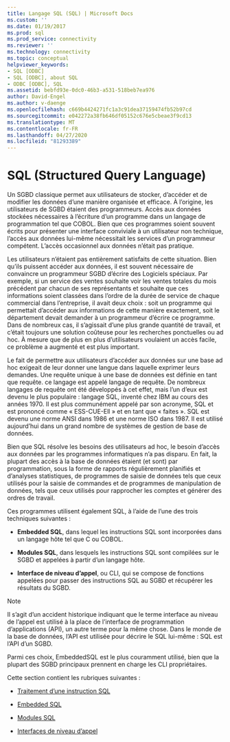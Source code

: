 ```yaml
---
title: Langage SQL (SQL) | Microsoft Docs
ms.custom: ''
ms.date: 01/19/2017
ms.prod: sql
ms.prod_service: connectivity
ms.reviewer: ''
ms.technology: connectivity
ms.topic: conceptual
helpviewer_keywords:
- SQL [ODBC]
- SQL [ODBC], about SQL
- ODBC [ODBC], SQL
ms.assetid: bebfd93e-0dc0-46b3-a531-518beb7ea976
author: David-Engel
ms.author: v-daenge
ms.openlocfilehash: c669b4424271fc1a3c91dea37159474fb52b97cd
ms.sourcegitcommit: e042272a38fb646df05152c676e5cbeae3f9cd13
ms.translationtype: MT
ms.contentlocale: fr-FR
ms.lasthandoff: 04/27/2020
ms.locfileid: "81293389"
---
```

# <a name="structured-query-language-sql"></a>SQL (Structured Query Language)
Un SGBD classique permet aux utilisateurs de stocker, d’accéder et de modifier les données d’une manière organisée et efficace. À l’origine, les utilisateurs de SGBD étaient des programmeurs. Accès aux données stockées nécessaires à l’écriture d’un programme dans un langage de programmation tel que COBOL. Bien que ces programmes soient souvent écrits pour présenter une interface conviviale à un utilisateur non technique, l’accès aux données lui-même nécessitait les services d’un programmeur compétent. L’accès occasionnel aux données n’était pas pratique.  
  
 Les utilisateurs n’étaient pas entièrement satisfaits de cette situation. Bien qu’ils puissent accéder aux données, il est souvent nécessaire de convaincre un programmeur SGBD d’écrire des Logiciels spéciaux. Par exemple, si un service des ventes souhaite voir les ventes totales du mois précédent par chacun de ses représentants et souhaite que ces informations soient classées dans l’ordre de la durée de service de chaque commercial dans l’entreprise, il avait deux choix : soit un programme qui permettait d’accéder aux informations de cette manière exactement, soit le département devait demander à un programmeur d’écrire ce programme. Dans de nombreux cas, il s’agissait d’une plus grande quantité de travail, et c’était toujours une solution coûteuse pour les recherches ponctuelles ou ad hoc. À mesure que de plus en plus d’utilisateurs voulaient un accès facile, ce problème a augmenté et est plus important.  
  
 Le fait de permettre aux utilisateurs d’accéder aux données sur une base ad hoc exigeait de leur donner une langue dans laquelle exprimer leurs demandes. Une requête unique à une base de données est définie en tant que requête. ce langage est appelé langage de requête. De nombreux langages de requête ont été développés à cet effet, mais l’un d’eux est devenu le plus populaire : langage SQL, inventé chez IBM au cours des années 1970. Il est plus communément appelé par son acronyme, SQL et est prononcé comme « ESS-CUE-Ell » et en tant que « faites ». SQL est devenu une norme ANSI dans 1986 et une norme ISO dans 1987. Il est utilisé aujourd’hui dans un grand nombre de systèmes de gestion de base de données.  
  
 Bien que SQL résolve les besoins des utilisateurs ad hoc, le besoin d’accès aux données par les programmes informatiques n’a pas disparu. En fait, la plupart des accès à la base de données étaient (et sont) par programmation, sous la forme de rapports régulièrement planifiés et d’analyses statistiques, de programmes de saisie de données tels que ceux utilisés pour la saisie de commandes et de programmes de manipulation de données, tels que ceux utilisés pour rapprocher les comptes et générer des ordres de travail.  
  
 Ces programmes utilisent également SQL, à l’aide de l’une des trois techniques suivantes :  
  
-   **Embedded SQL**, dans lequel les instructions SQL sont incorporées dans un langage hôte tel que C ou COBOL.  
  
-   **Modules SQL**, dans lesquels les instructions SQL sont compilées sur le SGBD et appelées à partir d’un langage hôte.  
  
-   **Interface de niveau d’appel**, ou CLI, qui se compose de fonctions appelées pour passer des instructions SQL au SGBD et récupérer les résultats du SGBD.  
  
> [!NOTE]  
>  Il s’agit d’un accident historique indiquant que le terme interface au niveau de l’appel est utilisé à la place de l’interface de programmation d’applications (API), un autre terme pour la même chose. Dans le monde de la base de données, l’API est utilisée pour décrire le SQL lui-même : SQL est l’API d’un SGBD.  
  
 Parmi ces choix, EmbeddedSQL est le plus couramment utilisé, bien que la plupart des SGBD principaux prennent en charge les CLI propriétaires.  
  
 Cette section contient les rubriques suivantes :  
  
-   [Traitement d’une instruction SQL](../../odbc/reference/processing-a-sql-statement.md)  
  
-   [Embedded SQL](../../odbc/reference/embedded-sql.md)  
  
-   [Modules SQL](../../odbc/reference/sql-modules.md)  
  
-   [Interfaces de niveau d’appel](../../odbc/reference/call-level-interfaces.md)
